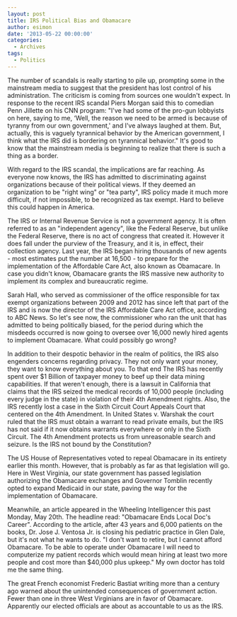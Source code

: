 ```yaml
---
layout: post
title: IRS Political Bias and Obamacare
author: esimon
date: '2013-05-22 00:00:00'
categories:
  - Archives
tags:
  - Politics
---
```

The number of scandals is really starting to pile up, prompting some in the mainstream media to suggest that the president has lost control of his administration. The criticism is coming from sources one wouldn't expect. In response to the recent IRS scandal Piers Morgan said this to comedian Penn Jillette on his CNN program: "I've had some of the pro-gun lobbyists on here, saying to me, ‘Well, the reason we need to be armed is because of tyranny from our own government,' and I've always laughed at them. But, actually, this is vaguely tyrannical behavior by the American government, I think what the IRS did is bordering on tyrannical behavior." It's good to know that the mainstream media is beginning to realize that there is such a thing as a border. 

With regard to the IRS scandal, the implications are far reaching. As everyone now knows, the IRS has admitted to discriminating against organizations because of their political views. If they deemed an organization to be "right wing" or "tea party", IRS policy made it much more difficult, if not impossible, to be recognized as tax exempt. Hard to believe this could happen in America. 

The IRS or Internal Revenue Service is not a government agency. It is often referred to as an "independent agency", like the Federal Reserve, but unlike the Federal Reserve, there is no act of congress that created it. However it does fall under the purview of the Treasury, and it is, in effect, their collection agency. Last year, the IRS began hiring thousands of new agents - most estimates put the number at 16,500 - to prepare for the implementation of the Affordable Care Act, also known as Obamacare. In case you didn't know, Obamacare grants the IRS massive new authority to implement its complex and bureaucratic regime. 

Sarah Hall, who served as commissioner of the office responsible for tax exempt organizations between 2009 and 2012 has since left that part of the IRS and is now the director of the IRS Affordable Care Act office, according to ABC News. So let's see now, the commissioner who ran the unit that has admitted to being politically biased, for the period during which the misdeeds occurred is now going to oversee over 16,000 newly hired agents to implement Obamacare. What could possibly go wrong? 

In addition to their despotic behavior in the realm of politics, the IRS also engenders concerns regarding privacy. They not only want your money, they want to know everything about you. To that end The IRS has recently spent over $1 Billion of taxpayer money to beef up their data mining capabilities. If that weren't enough, there is a lawsuit in California that claims that the IRS seized the medical records of 10,000 people (including every judge in the state) in violation of their 4th Amendment rights. Also, the IRS recently lost a case in the Sixth Circuit Court Appeals Court that centered on the 4th Amendment. In United States v. Warshak the court ruled that the IRS must obtain a warrant to read private emails, but the IRS has not said if it now obtains warrants everywhere or only in the Sixth Circuit. The 4th Amendment protects us from unreasonable search and seizure. Is the IRS not bound by the Constitution? 

The US House of Representatives voted to repeal Obamacare in its entirety earlier this month. However, that is probably as far as that legislation will go. Here in West Virginia, our state government has passed legislation authorizing the Obamacare exchanges and Governor Tomblin recently opted to expand Medicaid in our state, paving the way for the implementation of Obamacare. 

Meanwhile, an article appeared in the Wheeling Intelligencer this past Monday, May 20th. The headline read: "Obamacare Ends Local Doc's Career". According to the article, after 43 years and 6,000 patients on the books, Dr. Jose J. Ventosa Jr. is closing his pediatric practice in Glen Dale, but it's not what he wants to do. "I don't want to retire, but I cannot afford Obamacare. To be able to operate under Obamacare I will need to computerize my patient records which would mean hiring at least two more people and cost more than $40,000 plus upkeep." My own doctor has told me the same thing. 

The great French economist Frederic Bastiat writing more than a century ago warned about the unintended consequences of government action. Fewer than one in three West Virginians are in favor of Obamacare. Apparently our elected officials are about as accountable to us as the IRS. 

